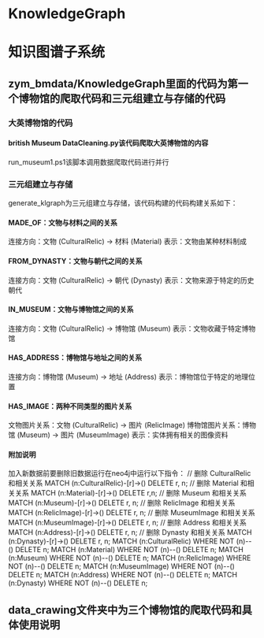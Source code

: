 # KnowledgeGraph
# 知识图谱子系统
## zym_bmdata/KnowledgeGraph里面的代码为第一个博物馆的爬取代码和三元组建立与存储的代码
### 大英博物馆的代码
#### british Museum DataCleaning.py该代码爬取大英博物馆的内容
run_museum1.ps1该脚本调用数据爬取代码进行并行
### 三元组建立与存储
generate_klgraph为三元组建立与存储，该代码构建的代码构建关系如下：
#### MADE_OF：文物与材料之间的关系
连接方向：文物 (CulturalRelic) → 材料 (Material)
表示：文物由某种材料制成
#### FROM_DYNASTY：文物与朝代之间的关系
连接方向：文物 (CulturalRelic) → 朝代 (Dynasty)
表示：文物来源于特定的历史朝代
#### IN_MUSEUM：文物与博物馆之间的关系
连接方向：文物 (CulturalRelic) → 博物馆 (Museum)
表示：文物收藏于特定博物馆
#### HAS_ADDRESS：博物馆与地址之间的关系
连接方向：博物馆 (Museum) → 地址 (Address)
表示：博物馆位于特定的地理位置
#### HAS_IMAGE：两种不同类型的图片关系
文物图片关系：文物 (CulturalRelic) → 图片 (RelicImage)
博物馆图片关系：博物馆 (Museum) → 图片 (MuseumImage)
表示：实体拥有相关的图像资料
#### 附加说明
加入新数据前要删除旧数据运行在neo4j中运行以下指令：
// 删除 CulturalRelic 和相关关系
MATCH (n:CulturalRelic)-[r]->()
DELETE r, n;
// 删除 Material 和相关关系
MATCH (n:Material)-[r]->()
DELETE r,n;
// 删除 Museum 和相关关系
MATCH (n:Museum)-[r]->()
DELETE r, n;
// 删除 RelicImage 和相关关系
MATCH (n:RelicImage)-[r]->()
DELETE r, n;
// 删除 MuseumImage 和相关关系
MATCH (n:MuseumImage)-[r]->()
DELETE r, n;
// 删除 Address 和相关关系
MATCH (n:Address)-[r]->()
DELETE r, n;
// 删除 Dynasty 和相关关系
MATCH (n:Dynasty)-[r]->()
DELETE r, n;
MATCH (n:CulturalRelic)
WHERE NOT (n)--()
DELETE n;
MATCH (n:Material)
WHERE NOT (n)--()
DELETE n;
MATCH (n:Museum)
WHERE NOT (n)--()
DELETE n;
MATCH (n:RelicImage)
WHERE NOT (n)--()
DELETE n;
MATCH (n:MuseumImage)
WHERE NOT (n)--()
DELETE n;
MATCH (n:Address)
WHERE NOT (n)--()
DELETE n;
MATCH (n:Dynasty)
WHERE NOT (n)--()
DELETE n;
## data_crawing文件夹中为三个博物馆的爬取代码和具体使用说明
